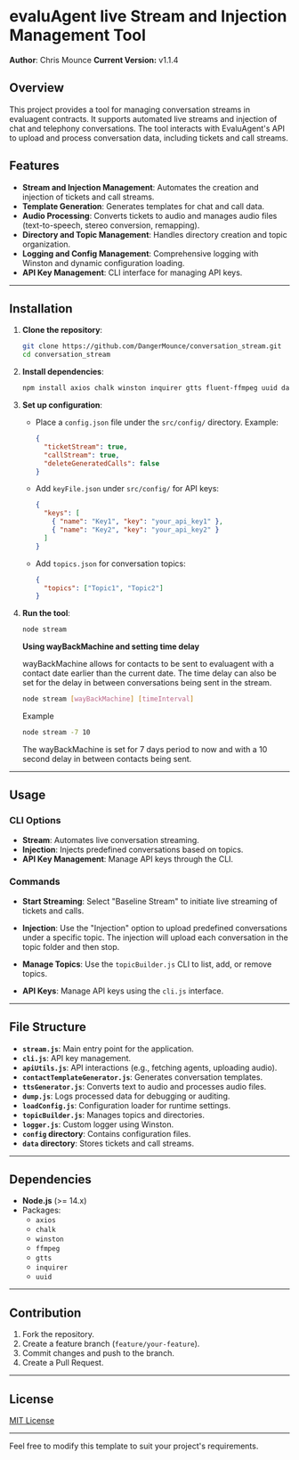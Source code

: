 # evaluAgent live Stream and Injection Management Tool

**Author**: Chris Mounce
**Current Version:** v1.1.4

## Overview

This project provides a tool for managing conversation streams in evaluagent contracts. It supports automated live streams and injection of chat and telephony conversations. The tool interacts with EvaluAgent's API to upload and process conversation data, including tickets and call streams.

## Features

- **Stream and Injection Management**: Automates the creation and injection of tickets and call streams.
- **Template Generation**: Generates templates for chat and call data.
- **Audio Processing**: Converts tickets to audio and manages audio files (text-to-speech, stereo conversion, remapping).
- **Directory and Topic Management**: Handles directory creation and topic organization.
- **Logging and Config Management**: Comprehensive logging with Winston and dynamic configuration loading.
- **API Key Management**: CLI interface for managing API keys.

---

## Installation

1. **Clone the repository**:
   ```bash
   git clone https://github.com/DangerMounce/conversation_stream.git
   cd conversation_stream
   ```

2. **Install dependencies**:
   ```bash
   npm install axios chalk winston inquirer gtts fluent-ffmpeg uuid date-fns
   ```

3. **Set up configuration**:
   - Place a `config.json` file under the `src/config/` directory. Example:
     ```json
     {
       "ticketStream": true,
       "callStream": true,
       "deleteGeneratedCalls": false
     }
     ```
   - Add `keyFile.json` under `src/config/` for API keys:
     ```json
     {
       "keys": [
         { "name": "Key1", "key": "your_api_key1" },
         { "name": "Key2", "key": "your_api_key2" }
       ]
     }
     ```
   - Add `topics.json` for conversation topics:
     ```json
     {
       "topics": ["Topic1", "Topic2"]
     }
     ```

4. **Run the tool**:
   ```bash
   node stream
   ```
   **Using wayBackMachine and setting time delay**

   wayBackMachine allows for contacts to be sent to evaluagent with a contact date earlier than the current date.  The time delay can also be set for the delay in between conversations being sent in the stream.
   ```bash
   node stream [wayBackMachine] [timeInterval]
   ```
   Example
   ```bash
   node stream -7 10
   ```
   The wayBackMachine is set for 7 days period to now and with a 10 second delay in between contacts being sent.

---

## Usage

### CLI Options

- **Stream**: Automates live conversation streaming.
- **Injection**: Injects predefined conversations based on topics.
- **API Key Management**: Manage API keys through the CLI.

### Commands

- **Start Streaming**:
  Select "Baseline Stream" to initiate live streaming of tickets and calls.

- **Injection**:
  Use the "Injection" option to upload predefined conversations under a specific topic.
  The injection will upload each conversation in the topic folder and then stop.

- **Manage Topics**:
  Use the `topicBuilder.js` CLI to list, add, or remove topics.

- **API Keys**:
  Manage API keys using the `cli.js` interface.

---

## File Structure

- **`stream.js`**: Main entry point for the application.
- **`cli.js`**: API key management.
- **`apiUtils.js`**: API interactions (e.g., fetching agents, uploading audio).
- **`contactTemplateGenerator.js`**: Generates conversation templates.
- **`ttsGenerator.js`**: Converts text to audio and processes audio files.
- **`dump.js`**: Logs processed data for debugging or auditing.
- **`loadConfig.js`**: Configuration loader for runtime settings.
- **`topicBuilder.js`**: Manages topics and directories.
- **`logger.js`**: Custom logger using Winston.
- **`config` directory**: Contains configuration files.
- **`data` directory**: Stores tickets and call streams.

---

## Dependencies

- **Node.js** (>= 14.x)
- Packages:
  - `axios`
  - `chalk`
  - `winston`
  - `ffmpeg`
  - `gtts`
  - `inquirer`
  - `uuid`

---

## Contribution

1. Fork the repository.
2. Create a feature branch (`feature/your-feature`).
3. Commit changes and push to the branch.
4. Create a Pull Request.

---

## License

[MIT License](LICENSE)

--- 

Feel free to modify this template to suit your project's requirements.
